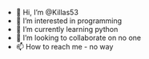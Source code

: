 - 👋 Hi, I’m @Killas53
- 👀 I’m interested in programming
- 🌱 I’m currently learning python
- 💞️ I’m looking to collaborate on no one
- 📫 How to reach me - no way

<!---
Killas53/Killas53 is a ✨ special ✨ repository because its `README.md` (this file) appears on your GitHub profile.
You can click the Preview link to take a look at your changes.
--->
